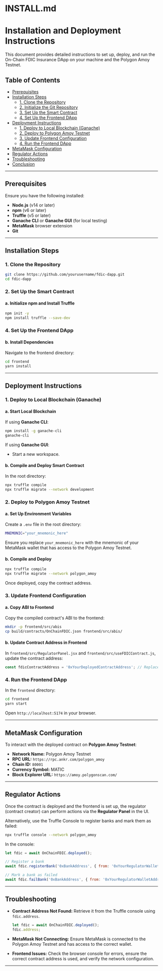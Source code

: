 # INSTALL.md

# Installation and Deployment Instructions

This document provides detailed instructions to set up, deploy, and run the On-Chain FDIC Insurance DApp on your machine and the Polygon Amoy Testnet.

## Table of Contents

- [Prerequisites](#prerequisites)
- [Installation Steps](#installation-steps)
  - [1. Clone the Repository](#1-clone-the-repository)
  - [2. Initialize the Git Repository](#2-initialize-the-git-repository)
  - [3. Set Up the Smart Contract](#3-set-up-the-smart-contract)
  - [4. Set Up the Frontend DApp](#4-set-up-the-frontend-dapp)
- [Deployment Instructions](#deployment-instructions)
  - [1. Deploy to Local Blockchain (Ganache)](#1-deploy-to-local-blockchain-ganache)
  - [2. Deploy to Polygon Amoy Testnet](#2-deploy-to-polygon-amoy-testnet)
  - [3. Update Frontend Configuration](#3-update-frontend-configuration)
  - [4. Run the Frontend DApp](#4-run-the-frontend-dapp)
- [MetaMask Configuration](#metamask-configuration)
- [Regulator Actions](#regulator-actions)
- [Troubleshooting](#troubleshooting)
- [Conclusion](#conclusion)

---

## Prerequisites

Ensure you have the following installed:

- **Node.js** (v14 or later)
- **npm** (v6 or later)
- **Truffle** (v5 or later)
- **Ganache CLI** or **Ganache GUI** (for local testing)
- **MetaMask** browser extension
- **Git**

---

## Installation Steps

### 1. Clone the Repository

```bash
git clone https://github.com/yourusername/fdic-dapp.git
cd fdic-dapp
```


### 2. Set Up the Smart Contract

#### a. Initialize npm and Install Truffle

```bash
npm init -y
npm install truffle --save-dev
```


### 4. Set Up the Frontend DApp

#### b. Install Dependencies

Navigate to the frontend directory:

```bash
cd frontend
yarn install
```

---

## Deployment Instructions

### 1. Deploy to Local Blockchain (Ganache)

#### a. Start Local Blockchain

If using **Ganache CLI**:

```bash
npm install -g ganache-cli
ganache-cli
```

If using **Ganache GUI**:

- Start a new workspace.

#### b. Compile and Deploy Smart Contract

In the root directory:

```bash
npx truffle compile
npx truffle migrate --network development
```

### 2. Deploy to Polygon Amoy Testnet

#### a. Set Up Environment Variables

Create a `.env` file in the root directory:

```bash
MNEMONIC="your_mnemonic_here"
```

Ensure you replace `your_mnemonic_here` with the mnemonic of your MetaMask wallet that has access to the Polygon Amoy Testnet.

#### b. Compile and Deploy

```bash
npx truffle compile
npx truffle migrate --network polygon_amoy
```

Once deployed, copy the contract address.

### 3. Update Frontend Configuration

#### a. Copy ABI to Frontend

Copy the compiled contract's ABI to the frontend:

```bash
mkdir -p frontend/src/abis
cp build/contracts/OnChainFDIC.json frontend/src/abis/
```

#### b. Update Contract Address in Frontend

In `frontend/src/RegulatorPanel.jsx` and `frontend/src/useFDICContract.js`, update the contract address:

```javascript
const fdicContractAddress = '0xYourDeployedContractAddress'; // Replace with the contract address deployed on Polygon Amoy
```

### 4. Run the Frontend DApp

In the `frontend` directory:

```bash
cd frontend
yarn start
```

Open `http://localhost:5174` in your browser.

---

## MetaMask Configuration

To interact with the deployed contract on **Polygon Amoy Testnet**:

- **Network Name:** Polygon Amoy Testnet
- **RPC URL:** `https://rpc.ankr.com/polygon_amoy`
- **Chain ID:** `80001`
- **Currency Symbol:** MATIC
- **Block Explorer URL:** `https://amoy.polygonscan.com/`

---

## Regulator Actions

Once the contract is deployed and the frontend is set up, the regulator (contract creator) can perform actions via the **Regulator Panel** in the UI.

Alternatively, use the Truffle Console to register banks and mark them as failed:

```bash
npx truffle console --network polygon_amoy
```

In the console:

```javascript
let fdic = await OnChainFDIC.deployed();

// Register a bank
await fdic.registerBank('0xBankAddress', { from: '0xYourRegulatorWalletAddress' });

// Mark a bank as failed
await fdic.failBank('0xBankAddress', { from: '0xYourRegulatorWalletAddress' });
```

---

## Troubleshooting

- **Contract Address Not Found:** Retrieve it from the Truffle console using `fdic.address`.

  ```javascript
  let fdic = await OnChainFDIC.deployed();
  fdic.address;
  ```

- **MetaMask Not Connecting:** Ensure MetaMask is connected to the Polygon Amoy Testnet and has access to the correct wallet.

- **Frontend Issues:** Check the browser console for errors, ensure the correct contract address is used, and verify the network configuration.

---

